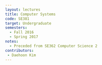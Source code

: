 ```yaml
---
layout: lectures 
title: Computer Systems
code: SE381
target: Undergraduate
semesters:
  - Fall 2016
  - Spring 2017
notes:
  - Preceded from SE362 Computer Science 2
contributors:
 - Daehoon Kim
---
```

